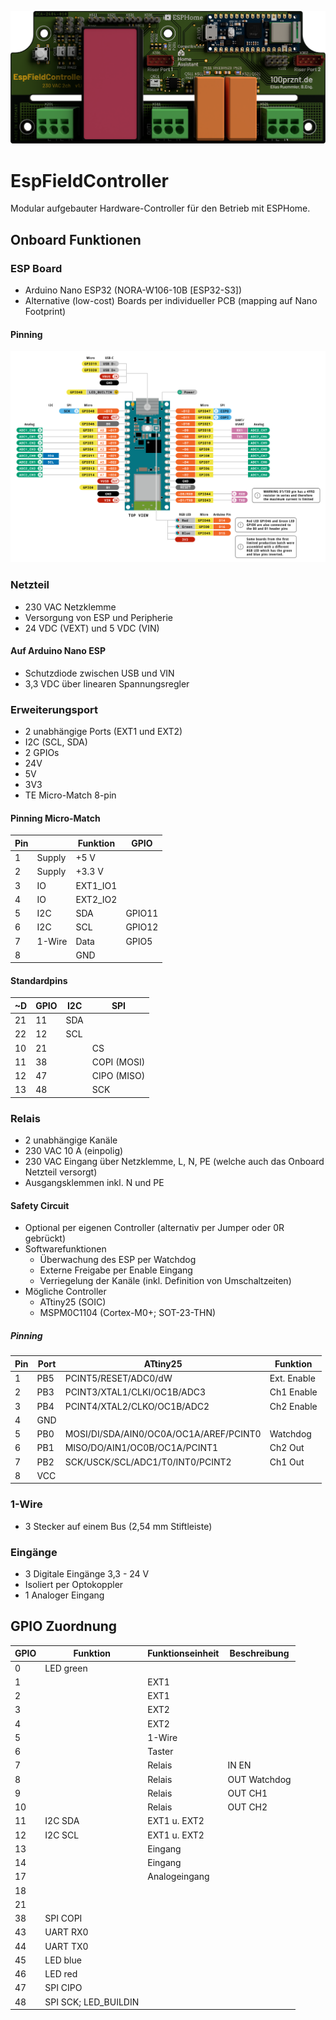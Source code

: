 ![CAD rendering EspFieldController PCB](docu/efc_pcb_rendering_topview_cropped.png)

# EspFieldController
Modular aufgebauter Hardware-Controller für den Betrieb mit ESPHome.




## Onboard Funktionen

### ESP Board
* Arduino Nano ESP32 (NORA-W106-10B [ESP32-S3])
* Alternative (low-cost) Boards per individueller PCB (mapping auf Nano Footprint) 
#### Pinning
![Pinning Arduino Nano ESP32](docu/arduino_nano_esp32_pinning.png)

### Netzteil
* 230 VAC Netzklemme
* Versorgung von ESP und Peripherie
* 24 VDC (VEXT) und 5 VDC (VIN)
#### Auf Arduino Nano ESP
* Schutzdiode zwischen USB und VIN
* 3,3 VDC über linearen Spannungsregler

### Erweiterungsport
* 2 unabhängige Ports (EXT1 und EXT2)
* I2C (SCL, SDA)
* 2 GPIOs
* 24V
* 5V
* 3V3
* TE Micro-Match 8-pin

#### Pinning Micro-Match
| Pin |       | Funktion | GPIO   |
|-----|-------|----------|--------|
| 1  | Supply | +5 V     |        |
| 2  | Supply | +3.3 V   |        |
| 3  | IO     | EXT1_IO1 |        |
| 4  | IO     | EXT2_IO2 |        |
| 5  | I2C    | SDA      | GPIO11 |
| 6  | I2C    | SCL      | GPIO12 |
| 7  | 1-Wire | Data     | GPIO5  |
| 8  |        | GND      |        |

#### Standardpins
| ~D | GPIO | I2C | SPI         |
|----|------|-----|-------------|
| 21 | 11   | SDA |             |
| 22 | 12   | SCL |             |
| 10 | 21   |     | CS          |
| 11 | 38   |     | COPI (MOSI) |
| 12 | 47   |     | CIPO (MISO) |
| 13 | 48   |     | SCK         |

### Relais
* 2 unabhängige Kanäle
* 230 VAC 10 A (einpolig)
* 230 VAC Eingang über Netzklemme, L, N, PE (welche auch das Onboard Netzteil versorgt)
* Ausgangsklemmen inkl. N und PE
#### Safety Circuit
* Optional per eigenen Controller (alternativ per Jumper oder 0R gebrückt)
* Softwarefunktionen
  * Überwachung des ESP per Watchdog
  * Externe Freigabe per Enable Eingang
  * Verriegelung der Kanäle (inkl. Definition von Umschaltzeiten)
* Mögliche Controller
  * ATtiny25 (SOIC)
  * MSPM0C1104 (Cortex-M0+; SOT-23-THN)
 
##### Pinning
| Pin | Port | ATtiny25                               | Funktion    |
|-----|------|----------------------------------------|-------------|
| 1   | PB5  | PCINT5/RESET/ADC0/dW                   | Ext. Enable |
| 2   | PB3  | PCINT3/XTAL1/CLKI/OC1B/ADC3            | Ch1 Enable  |
| 3   | PB4  | PCINT4/XTAL2/CLKO/OC1B/ADC2            | Ch2 Enable  |
| 4   | GND  |                                        |             |
| 5   | PB0  | MOSI/DI/SDA/AIN0/OC0A/OC1A/AREF/PCINT0 | Watchdog    |
| 6   | PB1  | MISO/DO/AIN1/OC0B/OC1A/PCINT1          | Ch2 Out     |
| 7   | PB2  | SCK/USCK/SCL/ADC1/T0/INT0/PCINT2       | Ch1 Out     |
| 8   | VCC  |                                        |             |

### 1-Wire
* 3 Stecker auf einem Bus (2,54 mm Stiftleiste)

### Eingänge
* 3 Digitale Eingänge 3,3 - 24 V
* Isoliert per Optokoppler
* 1 Analoger Eingang

## GPIO Zuordnung

| GPIO | Funktion             | Funktionseinheit | Beschreibung |
|------|----------------------|------------------|--------------|
| 0    | LED green            |                  |              |
| 1    |                      | EXT1             |              |
| 2    |                      | EXT1             |              |
| 3    |                      | EXT2             |              |
| 4    |                      | EXT2             |              |
| 5    |                      | 1-Wire           |              |
| 6    |                      | Taster           |              |
| 7    |                      | Relais           | IN EN        |
| 8    |                      | Relais           | OUT Watchdog |
| 9    |                      | Relais           | OUT CH1      |
| 10   |                      | Relais           | OUT CH2      |
| 11   | I2C SDA              | EXT1 u. EXT2     |              |
| 12   | I2C SCL              | EXT1 u. EXT2     |              |
| 13   |                      | Eingang          |              |
| 14   |                      | Eingang          |              |
| 17   |                      | Analogeingang    |              |
| 18   |                      |                  |              |
| 21   |                      |                  |              |
| 38   | SPI COPI             |                  |              |
| 43   | UART RX0             |                  |              |
| 44   | UART TX0             |                  |              |
| 45   | LED blue             |                  |              |
| 46   | LED red              |                  |              |
| 47   | SPI CIPO             |                  |              |
| 48   | SPI SCK; LED_BUILDIN |                  |              |
